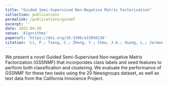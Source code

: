 ```yaml
---
title: "Guided Semi-Supervised Non-Negative Matrix Factorization"
collection: publications
permalink: /publications/gssnmf
excerpt: ''
date: 2022-04-20
venue: 'Algorithms'
paperurl: 'https://doi.org/10.3390/a15050136'
citation: 'Li, P.; Tseng, C.; Zheng, Y.; Chew, J.A.; Huang, L.; Jarman, B.; Needell, D. Guided Semi-Supervised Non-Negative Matrix Factorization. Algorithms 2022, 15:136'
---
```

We present a novel Guided Semi-Supervised Non-negative Matrix Factorization (GSSNMF) that incorporates class labels and seed features to perform both classification and clustering. We evaluate the performance of GSSNMF for these two tasks using the 20 Newsgroups dataset, as well as text data from the California Innocence Project.
